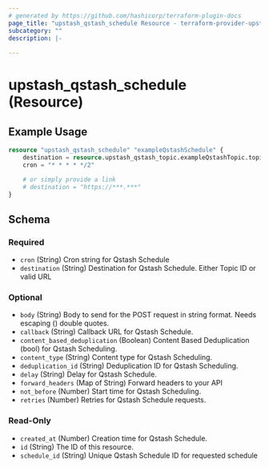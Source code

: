 ```yaml
---
# generated by https://github.com/hashicorp/terraform-plugin-docs
page_title: "upstash_qstash_schedule Resource - terraform-provider-upstash"
subcategory: ""
description: |-
  
---
```


# upstash_qstash_schedule (Resource)



## Example Usage

```terraform
resource "upstash_qstash_schedule" "exampleQstashSchedule" {
    destination = resource.upstash_qstash_topic.exampleQstashTopic.topic_id
    cron = "* * * * */2"

    # or simply provide a link
    # destination = "https://***.***"
}
```

<!-- schema generated by tfplugindocs -->
## Schema

### Required

- `cron` (String) Cron string for Qstash Schedule
- `destination` (String) Destination for Qstash Schedule. Either Topic ID or valid URL

### Optional

- `body` (String) Body to send for the POST request in string format. Needs escaping (\) double quotes.
- `callback` (String) Callback URL for Qstash Schedule.
- `content_based_deduplication` (Boolean) Content Based Deduplication (bool) for Qstash Scheduling.
- `content_type` (String) Content type for Qstash Scheduling.
- `deduplication_id` (String) Deduplication ID for Qstash Scheduling.
- `delay` (String) Delay for Qstash Schedule.
- `forward_headers` (Map of String) Forward headers to your API
- `not_before` (Number) Start time for Qstash Scheduling.
- `retries` (Number) Retries for Qstash Schedule requests.

### Read-Only

- `created_at` (Number) Creation time for Qstash Schedule.
- `id` (String) The ID of this resource.
- `schedule_id` (String) Unique Qstash Schedule ID for requested schedule
